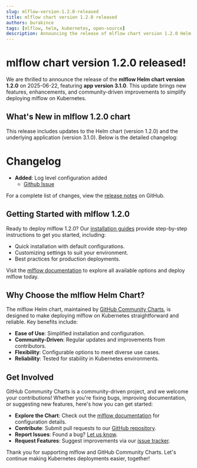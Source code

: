 ```yaml
---
slug: mlflow-version-1.2.0-released
title: mlflow chart version 1.2.0 released
authors: burakince
tags: [mlflow, helm, kubernetes, open-source]
description: Announcing the release of mlflow chart version 1.2.0 Helm chart, featuring app version 3.1.0, with new features and community-driven improvements.
---
```


# mlflow chart version 1.2.0 released!

We are thrilled to announce the release of the **mlflow Helm chart version 1.2.0** on 2025-06-22, featuring **app version 3.1.0**. This update brings new features, enhancements, and community-driven improvements to simplify deploying mlflow on Kubernetes.

## What's New in mlflow 1.2.0 chart

This release includes updates to the Helm chart (version 1.2.0) and the underlying application (version 3.1.0). Below is the detailed changelog:

# Changelog

- **Added**: Log level configuration added
    - [Github Issue](https://github.com/community-charts/helm-charts/issues/137)


For a complete list of changes, view the [release notes](https://github.com/community-charts/helm-charts/releases/tag/mlflow-1.2.0) on GitHub.

<!-- truncate -->

## Getting Started with mlflow 1.2.0

Ready to deploy mlflow 1.2.0? Our [installation guides](https://community-charts.github.io/docs/category/mlflow) provide step-by-step instructions to get you started, including:

- Quick installation with default configurations.
- Customizing settings to suit your environment.
- Best practices for production deployments.

Visit the [mlflow documentation](https://community-charts.github.io/docs/category/mlflow) to explore all available options and deploy mlflow today.

## Why Choose the mlflow Helm Chart?

The mlflow Helm chart, maintained by [GitHub Community Charts](https://github.com/community-charts/helm-charts), is designed to make deploying mlflow on Kubernetes straightforward and reliable. Key benefits include:

- **Ease of Use**: Simplified installation and configuration.
- **Community-Driven**: Regular updates and improvements from contributors.
- **Flexibility**: Configurable options to meet diverse use cases.
- **Reliability**: Tested for stability in Kubernetes environments.

## Get Involved

GitHub Community Charts is a community-driven project, and we welcome your contributions! Whether you're fixing bugs, improving documentation, or suggesting new features, here's how you can get started:

- **Explore the Chart**: Check out the [mlflow documentation](https://community-charts.github.io/docs/category/mlflow) for configuration details.
- **Contribute**: Submit pull requests to our [GitHub repository](https://github.com/community-charts/helm-charts).
- **Report Issues**: Found a bug? [Let us know](https://github.com/community-charts/helm-charts/issues).
- **Request Features**: Suggest improvements via our [issue tracker](https://github.com/community-charts/helm-charts/issues/new).

Thank you for supporting mlflow and GitHub Community Charts. Let's continue making Kubernetes deployments easier, together!
